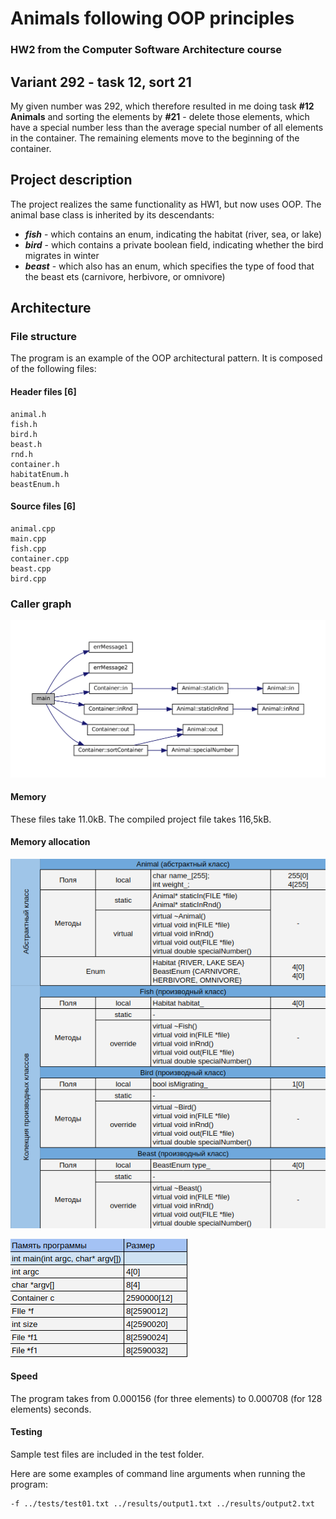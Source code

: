 # Animals following OOP principles
### HW2 from the Computer Software Architecture course

## Variant 292 - task 12, sort 21
My given number was 292, which therefore resulted in me doing task **#12
Animals** and sorting the elements by **#21** - delete those elements, which
have a special number less than the average special number of all
elements in the container. The remaining elements move to the beginning
of the container.

## Project description
The project realizes the same functionality as HW1, but now uses OOP. The
animal base class is inherited by its descendants:
- ***fish*** - which contains an enum, indicating the habitat (river, sea, or lake)
- ***bird*** - which contains a private boolean field, indicating whether the bird
migrates in winter
- ***beast*** - which also has an enum, which specifies the type of food
that the beast ets (carnivore, herbivore, or omnivore)

## Architecture
### File structure
The program is an example of the OOP
architectural pattern. It is composed of the following files:

#### Header files [6]
    animal.h
    fish.h
    bird.h
    beast.h
    rnd.h
    container.h
    habitatEnum.h
    beastEnum.h

#### Source files [6]
    animal.cpp
    main.cpp
    fish.cpp
    container.cpp
    beast.cpp
    bird.cpp

### Caller graph
![](resources/Caller_graph.png)

#### Memory
These files take 11.0kB. The compiled project file takes 116,5kB.

#### Memory allocation
![Class memory](resources/class_memory.png)

![Program memory](resources/program_memory.png)

#### Speed
The program takes from 0.000156 (for three elements) to 0.000708 (for 128 elements) seconds. 

#### Testing
Sample test files are included in the test folder.

Here are some examples of command line arguments when running the program:

    -f ../tests/test01.txt ../results/output1.txt ../results/output2.txt



